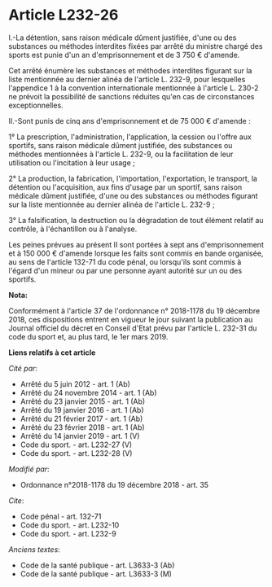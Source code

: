 # Article L232-26

I.-La détention, sans raison médicale dûment justifiée, d'une ou des substances ou méthodes interdites fixées par arrêté du
ministre chargé des sports est punie d'un an d'emprisonnement et de 3 750 € d'amende.

Cet arrêté énumère les substances et méthodes interdites figurant sur la liste mentionnée au dernier alinéa de l'article L.
232-9, pour lesquelles l'appendice 1 à la convention internationale mentionnée à l'article L. 230-2 ne prévoit la possibilité
de sanctions réduites qu'en cas de circonstances exceptionnelles.

II.-Sont punis de cinq ans d'emprisonnement et de 75 000 € d'amende :

1° La prescription, l'administration, l'application, la cession ou l'offre aux sportifs, sans raison médicale dûment
justifiée, des substances ou méthodes mentionnées à l'article L. 232-9, ou la facilitation de leur utilisation ou
l'incitation à leur usage ;

2° La production, la fabrication, l'importation, l'exportation, le transport, la détention ou l'acquisition, aux fins d'usage
par un sportif, sans raison médicale dûment justifiée, d'une ou des substances ou méthodes figurant sur la liste mentionnée
au dernier alinéa de l'article L. 232-9 ;

3° La falsification, la destruction ou la dégradation de tout élément relatif au contrôle, à l'échantillon ou à l'analyse.

Les peines prévues au présent II sont portées à sept ans d'emprisonnement et à 150 000 € d'amende lorsque les faits sont
commis en bande organisée, au sens de l'article 132-71 du code pénal, ou lorsqu'ils sont commis à l'égard d'un mineur ou par
une personne ayant autorité sur un ou des sportifs.

**Nota:**

Conformément à l'article 37 de l'ordonnance n° 2018-1178 du 19 décembre 2018, ces dispositions entrent en vigueur le jour
suivant la publication au Journal officiel du décret en Conseil d'Etat prévu par l'article L. 232-31 du code du sport et, au
plus tard, le 1er mars 2019.

**Liens relatifs à cet article**

_Cité par_:

  - Arrêté du 5 juin 2012 - art. 1 (Ab)
  - Arrêté du 24 novembre 2014 - art. 1 (Ab)
  - Arrêté du 23 janvier 2015 - art. 1 (Ab)
  - Arrêté du 19 janvier 2016 - art. 1 (Ab)
  - Arrêté du 21 février 2017 - art. 1 (Ab)
  - Arrêté du 23 février 2018 - art. 1 (Ab)
  - Arrêté du 14 janvier 2019 - art. 1 (V)
  - Code du sport. - art. L232-27 (V)
  - Code du sport. - art. L232-28 (V)

_Modifié par_:

  - Ordonnance n°2018-1178 du 19 décembre 2018 - art. 35

_Cite_:

  - Code pénal - art. 132-71
  - Code du sport. - art. L232-10
  - Code du sport. - art. L232-9

_Anciens textes_:

  - Code de la santé publique - art. L3633-3 (Ab)
  - Code de la santé publique - art. L3633-3 (M)
